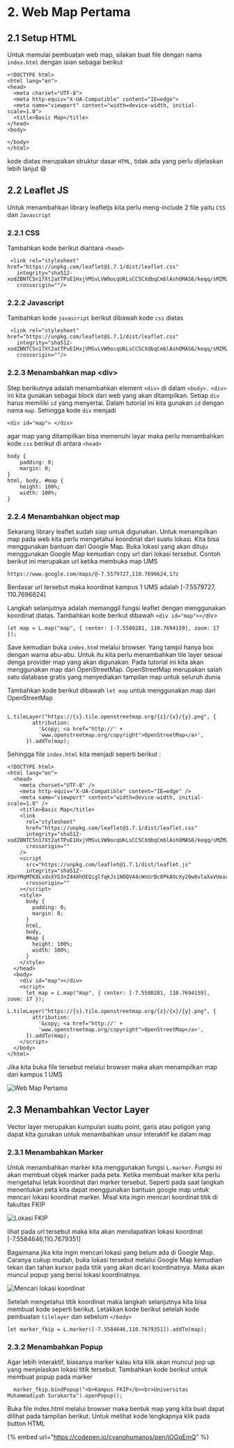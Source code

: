 # 2. Web Map Pertama

## 2.1 Setup HTML

Untuk memulai pembuatan web map, silakan buat file dengan nama `index.html` dengan isian sebagai berikut

```
<!DOCTYPE html>
<html lang="en">
<head>
  <meta charset="UTF-8">
  <meta http-equiv="X-UA-Compatible" content="IE=edge">
  <meta name="viewport" content="width=device-width, initial-scale=1.0">
  <title>Basic Map</title>
</head>
<body>
  
</body>
</html>
```

kode diatas merupakan struktur dasar `HTML`, tidak ada yang perlu dijelaskan lebih lanjut 😄



## 2.2 Leaflet JS

Untuk menambahkan library leafletjs kita perlu meng-include 2 file yaitu `CSS` dan `Javascript`

### 2.2.1 CSS

Tambahkan kode berikut diantara `<head>`

```
 <link rel="stylesheet" href="https://unpkg.com/leaflet@1.7.1/dist/leaflet.css"
   integrity="sha512-xodZBNTC5n17Xt2atTPuE1HxjVMSvLVW9ocqUKLsCC5CXdbqCmblAshOMAS6/keqq/sMZMZ19scR4PsZChSR7A=="
   crossorigin=""/>
```

### 2.2.2 Javascript

Tambahkan kode `javascript` berikut dibawah kode `css` diatas

```
 <link rel="stylesheet" href="https://unpkg.com/leaflet@1.7.1/dist/leaflet.css"
   integrity="sha512-xodZBNTC5n17Xt2atTPuE1HxjVMSvLVW9ocqUKLsCC5CXdbqCmblAshOMAS6/keqq/sMZMZ19scR4PsZChSR7A=="
   crossorigin=""/>
```

### 2.2.3 Menambahkan map \<div>

Step berikutnya adalah menambahkan element `<div>` di dalam `<body>.` `<div>` ini kita gunakan sebagai block dari web yang akan ditampilkan. Setiap `div` harus memiliki `id` yang menyertai. Dalam tutorial ini kita gunakan `id` dengan nama `map`. Sehingga kode `div` menjadi

```
<div id="map"> </div>
```

agar map yang ditampilkan bisa memenuhi layar maka perlu menambahkan kode `css` berikut di antara `<head>`

```
body {
    padding: 0;
    margin: 0;
}
html, body, #map {
    height: 100%;
    width: 100%;
}
```

### 2.2.4 Menambahkan object map

Sekarang library leaflet sudah siap untuk digunakan. Untuk menampilkan map pada web kita perlu mengetahui koordinat dari suatu lokasi. Kita bisa menggunakan bantuan dari Google Map. Buka lokasi yang akan dituju menggunakan Google Map kemudian copy url dari lokasi tersebut. Contoh berikut ini merupakan url ketika membuka map UMS

```
https://www.google.com/maps/@-7.5579727,110.7696624,17z
```

Berdasar url tersebut maka koordinat kampus 1 UMS adalah \[-7.5579727, 110.7696624]

Langkah selanjutnya adalah memanggil fungsi leaflet dengan menggunakan koordinat diatas. Tambahkan kode berikut dibawah `<div id="map"></d`iv>

```
let map = L.map("map", { center: [-7.5580281, 110.7694159], zoom: 17 });
```

Save kemudian buka `index.htm`l melalui browser. Yang tampil hanya box dengan warna abu-abu. Untuk itu kita perlu menambahkan tile layer sesuai denga provider map yang akan digunakan. Pada tutorial ini kita akan menggunakan map dari OpenStreetMap. OpenStreetMap merupakan salah satu database gratis yang menyediakan tampilan map untuk seluruh dunia

Tambahkan kode berikut dibawah `let map` untuk menggunakan map dari OpenStreetMap

```
      L.tileLayer("https://{s}.tile.openstreetmap.org/{z}/{x}/{y}.png", {
        attribution:
          '&copy; <a href="http://' +
          'www.openstreetmap.org/copyright">OpenStreetMap</a>',
      }).addTo(map);
```

Sehingga file `index.html` kita menjadi seperti berikut :&#x20;

```
<!DOCTYPE html>
<html lang="en">
  <head>
    <meta charset="UTF-8" />
    <meta http-equiv="X-UA-Compatible" content="IE=edge" />
    <meta name="viewport" content="width=device-width, initial-scale=1.0" />
    <title>Basic Map</title>
    <link
      rel="stylesheet"
      href="https://unpkg.com/leaflet@1.7.1/dist/leaflet.css"
      integrity="sha512-xodZBNTC5n17Xt2atTPuE1HxjVMSvLVW9ocqUKLsCC5CXdbqCmblAshOMAS6/keqq/sMZMZ19scR4PsZChSR7A=="
      crossorigin=""
    />
    <script
      src="https://unpkg.com/leaflet@1.7.1/dist/leaflet.js"
      integrity="sha512-XQoYMqMTK8LvdxXYG3nZ448hOEQiglfqkJs1NOQV44cWnUrBc8PkAOcXy20w0vlaXaVUearIOBhiXZ5V3ynxwA=="
      crossorigin=""
    ></script>
    <style>
      body {
        padding: 0;
        margin: 0;
      }
      html,
      body,
      #map {
        height: 100%;
        width: 100%;
      }
    </style>
  </head>
  <body>
    <div id="map"></div>
    <script>
      let map = L.map("map", { center: [-7.5580281, 110.7694159], zoom: 17 });
      L.tileLayer("https://{s}.tile.openstreetmap.org/{z}/{x}/{y}.png", {
        attribution:
          '&copy; <a href="http://' +
          'www.openstreetmap.org/copyright">OpenStreetMap</a>',
      }).addTo(map);
    </script>
  </body>
</html>

```

Jika kita buka file tersebut melalui browser maka akan menampilkan map dari kampus 1 UMS

![Web Map Pertama](<../.gitbook/assets/image (4).png>)

## 2.3 Menambahkan Vector Layer

Vector layer merupakan kumpulan suatu point, garis atau poligon yang dapat kita gunakan untuk menambahkan unsur interaktif ke dalam map

### 2.3.1 Menambahkan Marker

Untuk menambahkan marker kita menggunakan fungsi `L.marker`. Fungsi ini akan membuat objek marker pada peta. Ketika membuat marker kita perlu mengetahui letak koordinat dari marker tersebut. Seperti pada saat langkah menentukan peta kita dapat menggunakan bantuan google map untuk mencari lokasi koordinat marker. Misal kita ingin mencari koordinat titik di fakultas FKIP&#x20;

![Lokasi FKIP](<../.gitbook/assets/image (2) (1).png>)

lihat pada url tersebut maka kita akan mendapatkan lokasi koordinat \[-7.5584646,110.7679351]

Bagaimana jika kita ingin mencari lokasi yang belum ada di Google Map. Caranya cukup mudah, buka lokasi tersebut melalui Google Map kemudian tekan dan tahan kursor pada titik yang akan dicari koordinatnya. Maka akan muncul popup yang berisi lokasi koordinatnya.

![Mencari lokasi koordinat](<../.gitbook/assets/image (2).png>)

Setelah mengetahui titik koordinat maka langkah selanjutnya kita bisa membuat kode seperti berikut. Letakkan kode berikut setelah kode pembuatan `tilelayer` dan sebelum `</body>`

```
let marker_fkip = L.marker([-7.5584646,110.7679351]).addTo(map);
```

### 2.3.2 Menambahkan Popup

Agar lebih interaktif, biasanya marker kalau kita klik akan muncul pop up yang menjelaskan lokasi titik tersebut. Tambahkan kode berikut untuk membuat popup pada marker

```
  marker_fkip.bindPopup("<b>Kampus FKIP</b><br>Universitas Muhammadiyah Surakarta").openPopup();
```

Buka file index.html melalui browser maka bentuk map yang kita buat dapat dilihat pada tampilan berikut. Untuk melihat kode lengkapnya klik pada button HTML

{% embed url="https://codepen.io/cyanohumanos/pen/jOGqEmQ" %}
